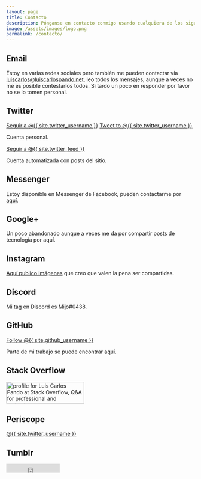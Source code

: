 ```yaml
---
layout: page
title: Contacto
description: Pónganse en contacto conmigo usando cualquiera de los siguientes métodos.
image: /assets/images/logo.png
permalink: /contacto/
---
```


## <i class="fas fa-envelope"></i> Email

Estoy en varias redes sociales pero también me pueden contactar vía [luiscarlos@luiscarlospando.net][1], leo todos los mensajes, aunque a veces no me es posible contestarlos todos. Si tardo un poco en responder por favor no se lo tomen personal.

## <i class="fab fa-twitter"></i> Twitter

<div class="twitter-btns">
<a href="https://twitter.com/{{ site.twitter_username }}" class="twitter-follow-button" data-show-count="false" data-lang="es">Seguir a @{{ site.twitter_username }}</a>
<a href="https://twitter.com/intent/tweet?screen_name={{ site.twitter_username }}" class="twitter-mention-button" data-lang="es" data-related="{{ site.twitter_username }},{{ site.twitter_feed }}">Tweet to @{{ site.twitter_username }}</a>
</div>

Cuenta personal.

<div class="twitter-btns">
<a href="https://twitter.com/{{ site.twitter_feed }}" class="twitter-follow-button" data-show-count="false" data-lang="es">Seguir a @{{ site.twitter_feed }}</a>
</div>

Cuenta automatizada con posts del sitio.

## <i class="fab fa-facebook-messenger"></i> Messenger
Estoy disponible en Messenger de Facebook, pueden contactarme por [aquí][2].

## <i class="fab fa-google-plus-g"></i> Google+
<div class="g-follow" data-annotation="bubble" data-height="20" data-href="//plus.google.com/u/0/103903944770204897795" data-rel="author"></div>

Un poco abandonado aunque a veces me da por compartir posts de tecnología por aquí.

## <i class="fab fa-instagram"></i> Instagram
[Aquí publico imágenes][3] que creo que valen la pena ser compartidas.

## <i class="fab fa-discord"></i> Discord
Mi tag en Discord es Mijo#0438.

## <i class="fab fa-github"></i> GitHub
<a class="github-button" href="https://github.com/{{ site.github_username }}" aria-label="Follow @{{ site.github_username }} on GitHub">Follow @{{ site.github_username }}</a>

Parte de mi trabajo se puede encontrar aquí.

## <i class="fab fa-stack-overflow"></i> Stack Overflow
<a href="http://stackoverflow.com/users/2197860/luis-carlos-pando">
    <img src="https://stackoverflow.com/users/flair/2197860.png?theme=dark" width="208" height="58" alt="profile for Luis Carlos Pando at Stack Overflow, Q&amp;A for professional and enthusiast programmers" title="profile for Luis Carlos Pando at Stack Overflow, Q&amp;A for professional and enthusiast programmers">
</a>

## <i class="fab fa-periscope"></i> Periscope
<script>window.twttr=function(t,e,r){var n,i=t.getElementsByTagName(e)[0],w=window.twttr||{};return t.getElementById(r)?w:(n=t.createElement(e),n.id=r,n.src="https://platform.twitter.com/widgets.js",i.parentNode.insertBefore(n,i),w._e=[],w.ready=function(t){w._e.push(t)},w)}(document,"script","twitter-wjs")</script><a href="https://www.periscope.tv/{{ site.twitter_username }}" class="periscope-on-air" data-size="small">@{{ site.twitter_username }}</a>

## <i class="fab fa-tumblr"></i> Tumblr
<iframe frameborder="0" border="0" scrolling="no" allowtransparency="true" height="24" width="143" src="https://platform.tumblr.com/v1/follow_button.html?button_type=2&tumblelog=fakechorus&color_scheme=dark"></iframe>


[1]: mailto:luiscarlos@luiscarlospando.net
[2]: https://m.me/luiscarlospandodotnet
[3]: https://instagram.com/luiscarlospando
